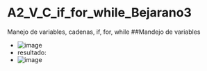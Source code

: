 # A2_V_C_if_for_while_Bejarano3
Manejo de variables, cadenas, if, for, while
##Mandejo de variables
- ![image](https://github.com/user-attachments/assets/fe7d0831-5793-4ffd-8540-28d9d6a64971)
- resultado:
- ![image](https://github.com/user-attachments/assets/77fafb20-1f0d-4f3e-83fd-ac732c6e7368)















